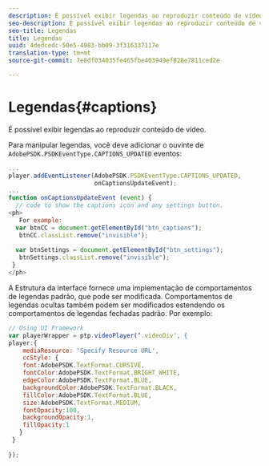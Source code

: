 ```yaml
---
description: É possível exibir legendas ao reproduzir conteúdo de vídeo.
seo-description: É possível exibir legendas ao reproduzir conteúdo de vídeo.
seo-title: Legendas
title: Legendas
uuid: 4dedcedc-50e5-4983-bb09-3f316337117e
translation-type: tm+mt
source-git-commit: 7e8df034035fe465fbe403949ef828e7811ced2e

---
```



# Legendas{#captions}

É possível exibir legendas ao reproduzir conteúdo de vídeo.

Para manipular legendas, você deve adicionar o ouvinte de `AdobePSDK.PSDKEventType.CAPTIONS_UPDATED` eventos:

```js
... 
player.addEventListener(AdobePSDK.PSDKEventType.CAPTIONS_UPDATED,  
                        onCaptionsUpdateEvent); 
... 
function onCaptionsUpdateEvent (event) { 
  // code to show the captions icon and any settings button. 
<ph>
   For example: 
  var btnCC = document.getElementById("btn_captions"); 
   btnCC.classList.remove("invisible"); 
   
  var btnSettings = document.getElementById("btn_settings"); 
   btnSettings.classList.remove("invisible"); 
 } 
</ph>
```

A Estrutura da interface fornece uma implementação de comportamentos de legendas padrão, que pode ser modificada. Comportamentos de legendas ocultas também podem ser modificados estendendo os comportamentos de legendas fechadas padrão. Por exemplo:

```js
// Using UI Framework 
var playerWrapper = ptp.videoPlayer(‘.videoDiv', { 
player:{ 
    mediaResource: 'Specify Resource URL', 
    ccStyle: { 
    font:AdobePSDK.TextFormat.CURSIVE, 
    fontColor:AdobePSDK.TextFormat.BRIGHT_WHITE, 
    edgeColor:AdobePSDK.TextFormat.BLUE, 
    backgroundColor:AdobePSDK.TextFormat.BLACK, 
    fillColor:AdobePSDK.TextFormat.BLUE, 
    size:AdobePSDK.TextFormat.MEDIUM, 
    fontOpacity:100, 
    backgroundOpacity:1, 
    fillOpacity:1 
   } 
 } 
 
}); 
```

